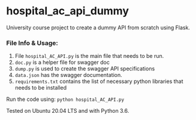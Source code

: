 # hospital_ac_api_dummy

University course project to create a dummy API from scratch using Flask.


### File Info & Usage:
1. File `hospital_AC_API.py` is the main file that needs to be run.
2. `doc.py` is a helper file for swagger doc
3. `dump.py` is used to create the swagger API specifications
4. `data.json` has the swagger documentation.
5. `requirements.txt` contains the list of necessary python libraries that needs to be installed

Run the code using:
`python hospital_AC_API.py`

Tested on Ubuntu 20.04 LTS and with Python 3.6.
